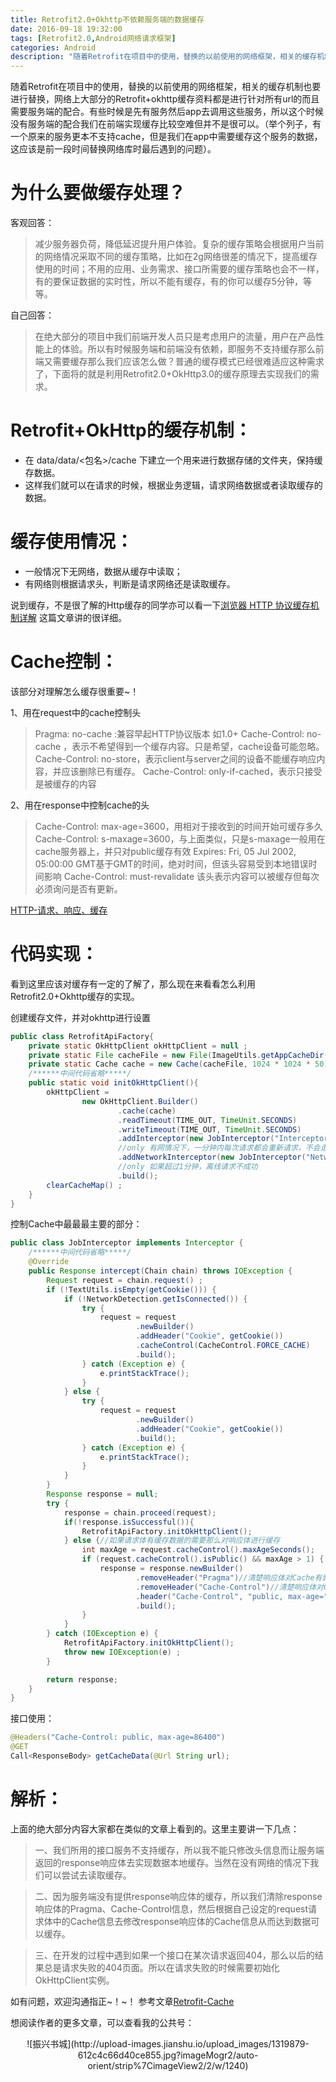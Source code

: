 ```yaml
---
title: Retrofit2.0+Okhttp不依赖服务端的数据缓存
date: 2016-09-18 19:32:00
tags: [Retrofit2.0,Android网络请求框架]
categories: Android
description: "随着Retrofit在项目中的使用，替换的以前使用的网络框架，相关的缓存机制也要进行替换，网络上大部分的Retrofit+okhttp缓存资料都是进行针对所有url的而且需要服务端的配合。有些时候是先有服务然后app去调用这些服务，所以这个时候没有服务端的配合我们在前端实现缓存比较空难但并不是很可以。"
---
```

随着Retrofit在项目中的使用，替换的以前使用的网络框架，相关的缓存机制也要进行替换，网络上大部分的Retrofit+okhttp缓存资料都是进行针对所有url的而且需要服务端的配合。有些时候是先有服务然后app去调用这些服务，所以这个时候没有服务端的配合我们在前端实现缓存比较空难但并不是很可以。（举个列子，有一个原来的服务更本不支持cache，但是我们在app中需要缓存这个服务的数据，这应该是前一段时间替换网络库时最后遇到的问题）。

为什么要做缓存处理？
=====

客观回答：
> 减少服务器负荷，降低延迟提升用户体验。复杂的缓存策略会根据用户当前的网络情况采取不同的缓存策略，比如在2g网络很差的情况下，提高缓存使用的时间；不用的应用、业务需求、接口所需要的缓存策略也会不一样，有的要保证数据的实时性，所以不能有缓存，有的你可以缓存5分钟，等等。

自己回答：
> 在绝大部分的项目中我们前端开发人员只是考虑用户的流量，用户在产品性能上的体验。所以有时候服务端和前端没有依赖，即服务不支持缓存那么前端又需要缓存那么我们应该怎么做？普通的缓存模式已经很难适应这种需求了，下面将的就是利用Retrofit2.0+OkHttp3.0的缓存原理去实现我们的需求。

Retrofit+OkHttp的缓存机制：
=====

- 在 data/data/<包名>/cache 下建立一个用来进行数据存储的文件夹，保持缓存数据。
- 这样我们就可以在请求的时候，根据业务逻辑，请求网络数据或者读取缓存的数据。

缓存使用情况：
===

- 一般情况下无网络，数据从缓存中读取；
- 有网络则根据请求头，判断是请求网络还是读取缓存。

说到缓存，不是很了解的Http缓存的同学亦可以看一下[浏览器 HTTP 协议缓存机制详解](http://blog.csdn.net/stven_king/article/details/51899865) 这篇文章讲的很详细。

Cache控制：
=====
该部分对理解怎么缓存很重要~！

1、用在request中的cache控制头
>Pragma: no-cache :兼容早起HTTP协议版本 如1.0+
>Cache-Control: no-cache ，表示不希望得到一个缓存内容。只是希望，cache设备可能忽略。
>Cache-Control: no-store，表示client与server之间的设备不能缓存响应内容，并应该删除已有缓存。
>Cache-Control: only-if-cached，表示只接受是被缓存的内容

2、用在response中控制cache的头
>Cache-Control: max-age=3600，用相对于接收到的时间开始可缓存多久
>Cache-Control: s-maxage=3600，与上面类似，只是s-maxage一般用在cache服务器上，并只对public缓存有效
>Expires: Fri, 05 Jul 2002, 05:00:00 GMT基于GMT的时间，绝对时间，但该头容易受到本地错误时间影响
>Cache-Control: must-revalidate 该头表示内容可以被缓存但每次必须询问是否有更新。

[HTTP-请求、响应、缓存](https://cnbin.github.io/blog/2016/02/20/http-qing-qiu-,-xiang-ying-,-huan-cun/)


代码实现：
===

看到这里应该对缓存有一定的了解了，那么现在来看看怎么利用Retrofit2.0+Okhttp缓存的实现。

创建缓存文件，并对okhttp进行设置
```java
public class RetrofitApiFactory{
	private static OkHttpClient okHttpClient = null ;
	private static File cacheFile = new File(ImageUtils.getAppCacheDir(), "xxxCache");
	private static Cache cache = new Cache(cacheFile, 1024 * 1024 * 50);
    /******中间代码省略*****/
	public static void initOkHttpClient(){
		okHttpClient =
				new OkHttpClient.Builder()
						.cache(cache)
						.readTimeout(TIME_OUT, TimeUnit.SECONDS)
						.writeTimeout(TIME_OUT, TimeUnit.SECONDS)
						.addInterceptor(new JobInterceptor("Interceptor"))  
						//only 有网情况下，一分钟内每次请求都会重新请求，不会走缓存
						.addNetworkInterceptor(new JobInterceptor("NetworkInterceptor"))    
						//only 如果超过1分钟，离线请求不成功
						.build();
		clearCacheMap() ;
	}
}
```
控制Cache中最最最主要的部分：
```java
public class JobInterceptor implements Interceptor {
	/******中间代码省略*****/
    @Override
    public Response intercept(Chain chain) throws IOException {
        Request request = chain.request() ;
        if (!TextUtils.isEmpty(getCookie())) {
            if (!NetworkDetection.getIsConnected()) {
                try {
                    request = request
                            .newBuilder()
                            .addHeader("Cookie", getCookie())
                            .cacheControl(CacheControl.FORCE_CACHE)
                            .build();
                } catch (Exception e) {
                    e.printStackTrace();
                }
            } else {
                try {
                    request = request
                            .newBuilder()
                            .addHeader("Cookie", getCookie())
                            .build();
                } catch (Exception e) {
                    e.printStackTrace();
                }
            }
        }
        Response response = null;
        try {
            response = chain.proceed(request);
            if(!response.isSuccessful()){
                RetrofitApiFactory.initOkHttpClient();
            } else {//如果请求体有缓存数据的需要那么对响应体进行缓存
                int maxAge = request.cacheControl().maxAgeSeconds();
                if (request.cacheControl().isPublic() && maxAge > 1) {
                    response = response.newBuilder()
                            .removeHeader("Pragma")//清楚响应体对Cache有影响的信息
                            .removeHeader("Cache-Control")//清楚响应体对Cache有影响的信息
                            .header("Cache-Control", "public, max-age=" + maxAge)
                            .build();
                }
            }
        } catch (IOException e) {
            RetrofitApiFactory.initOkHttpClient();
            throw new IOException(e) ;
        }

        return response;
    }
}
```
接口使用：
```java
@Headers("Cache-Control: public, max-age=86400")
@GET
Call<ResponseBody> getCacheData(@Url String url);
```

解析：
=====
上面的绝大部分内容大家都在类似的文章上看到的。这里主要讲一下几点：
> 一、我们所用的接口服务不支持缓存，所以我不能只修改头信息而让服务端返回的response响应体去实现数据本地缓存。当然在没有网络的情况下我们可以尝试去读取缓存。

>二、因为服务端没有提供response响应体的缓存，所以我们清除response响应体的Pragma、Cache-Control信息，然后根据自己设定的request请求体中的Cache信息去修改response响应体的Cache信息从而达到数据可以缓存。

>三、在开发的过程中遇到如果一个接口在某次请求返回404，那么以后的结果总是请求失败的404页面。所以在请求失败的时候需要初始化OkHttpClient实例。

如有问题，欢迎沟通指正~！~！
参考文章[Retrofit-Cache](http://blog.csdn.net/qqyanjiang/article/details/51316116)

想阅读作者的更多文章，可以查看我的公共号：
<center>![振兴书城](http://upload-images.jianshu.io/upload_images/1319879-612c4c66d40ce855.jpg?imageMogr2/auto-orient/strip%7CimageView2/2/w/1240)</center>